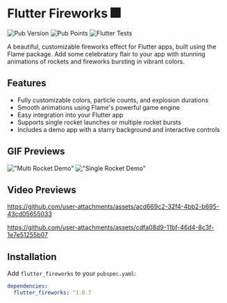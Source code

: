 # Flutter Fireworks 🎆

![Pub Version](https://img.shields.io/pub/v/flutter_fireworks)
![Pub Points](https://img.shields.io/pub/points/flutter_fireworks)
![Flutter Tests](https://github.com/justinschier/flutter_fireworks/actions/workflows/dart-tests.yml/badge.svg)

A beautiful, customizable fireworks effect for Flutter apps, built using the Flame package. Add some celebratory flair to your app with stunning animations of rockets and fireworks bursting in vibrant colors.

## Features

- Fully customizable colors, particle counts, and explosion durations
- Smooth animations using Flame's powerful game engine
- Easy integration into your Flutter app
- Supports single rocket launches or multiple rocket bursts
- Includes a demo app with a starry background and interactive controls

## GIF Previews

!["Multi Rocket Demo"](https://github.com/justinschier/flutter_fireworks/raw/main/example/demo_gifs/flutter_fireworks_multi.gif)
!["Single Rocket Demo"](https://github.com/justinschier/flutter_fireworks/raw/main/example/demo_gifs/flutter_fireworks_single.gif)

## Video Previews

<https://github.com/user-attachments/assets/acd669c2-32f4-4bb2-b695-43cd05655033>

<https://github.com/user-attachments/assets/cdfa08d9-11bf-46d4-8c3f-1e7e51255b07>

## Installation

Add `flutter_fireworks` to your `pubspec.yaml`:

```yaml
dependencies:
  flutter_fireworks: ^1.0.7
```

